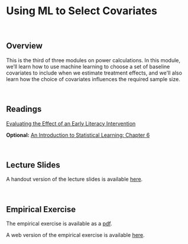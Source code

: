 # Using ML to Select Covariates

<br>

## Overview  

This is the third of three modules on power calculations. In this module, we’ll learn how to use machine learning 
to choose a set of baseline covariates to include when we estimate treatment effects, and we'll also learn how 
the choice of covariates influences the required sample size.

<br>

## Readings

[Evaluating the Effect of an Early Literacy Intervention](https://pjakiela.github.io/research/EMERGE-registered-report-accepted.pdf)

**Optional:**  [An Introduction to Statistical Learning:  Chapter 6](https://www.statlearning.com/)

<br>

## Lecture Slides

A handout version of the lecture slides is available [here](ECON523-L12-ML-handout-2UP.pdf). 

<br>

## Empirical Exercise

The empirical exercise is available as a [pdf](https://github.com/pjakiela/ECON523/tree/gh-pages/exercises/ECON523-E12-questions.pdf).

A web version of the empirical exercise is available [here](https://pjakiela.github.io/ECON523/exercises/E12-ML.html).
